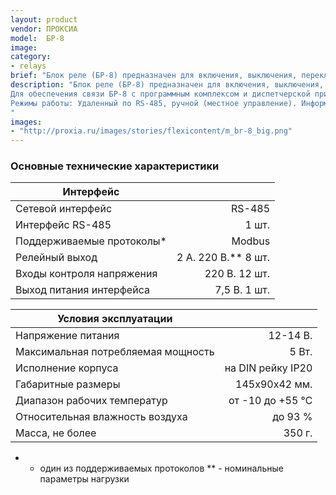 ```yaml
---
layout: product
vendor: ПРОКСИА
model:  БР-8
image:
category:
- relays
brief: "Блок реле (БР-8) предназначен для включения, выключения, переключения электрических нагрузок 8 шт., контроля уровня напряжения в контрольных цепях 12шт., в различных исполнительных устройствах."
description: "Блок реле (БР-8) предназначен для включения, выключения, переключения электрических нагрузок 8 шт., контроля уровня напряжения в контрольных цепях 12шт., в различных исполнительных устройствах, в частности отключением, переключением наружного освещения, контроля работы электромеханики силового шкафа и защитных устройств, в составе системы энергоменеджмента «Спрут-М».
Для обеспечения связи БР-8 с программным комплексом и диспетчерской применяются интерфейсы RS-485.
Режимы работы: Удаленный по RS-485, ручной (местное управление). Информация о режимах БР-8, выводиться на лицевые светодиодные индикаторы и ЖКИ индикатор.
"
images: 
- "http://proxia.ru/images/stories/flexicontent/m_br-8_big.png"
---
```


### Основные технические характеристики

|Интерфейс ||
| ------------- |--------------:|
|Сетевой интерфейс	| RS-485|
|Интерфейс RS-485	|1 шт.|
|Поддерживаемые протоколы*	|Modbus|
|Релейный выход| 2 А. 220 В.**	8 шт.|
|Входы контроля напряжения| 220 В.	12 шт.|
|Выход питания интерфейса | 7,5 В.	1 шт. |

|Условия эксплуатации||
| ------------- |--------------:|
|Напряжение питания	| 12-14 В. |
|Максимальная потребляемая мощность	| 5 Вт. |
|Исполнение корпуса| 	на DIN рейку IP20|
|Габаритные размеры|	145х90х42 мм.|
|Диапазон рабочих температур |	от -10 до +55 ℃|
|Относительная влажность воздуха|	до 93 %|
|Масса, не более	|350 г.|

* - один из поддерживаемых протоколов
** - номинальные параметры нагрузки
